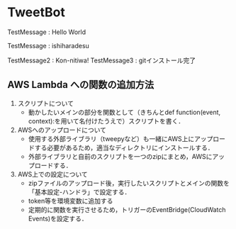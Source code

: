 # TweetBot
TestMessage : Hello World

TestMessage : ishiharadesu

TestMessage2 : Kon-nitiwa!
TestMessage3 : gitインストール完了

## AWS Lambda への関数の追加方法
1. スクリプトについて
    - 動かしたいメインの部分を関数として（きちんとdef function(event, context):を用いて名付けたうえで）スクリプトを書く．
1. AWSへのアップロードについて
    - 使用する外部ライブラリ（tweepyなど）も一緒にAWS上にアップロードする必要があるため，適当なディレクトリにインストールする．
    - 外部ライブラリと自前のスクリプトを一つのzipにまとめ，AWSにアップロードする．
1. AWS上での設定について
    - zipファイルのアップロード後，実行したいスクリプトとメインの関数を「基本設定-ハンドラ」で設定する．
    - token等を環境変数に追加する
    - 定期的に関数を実行させるため，トリガーのEventBridge(CloudWatch Events)を設定する．
